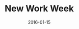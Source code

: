 ---
subheader: ''
description: "<p>\_</p><p></p><p><strong>THURSDAY, APRIL 14</strong></p> <p><strong>7:00pm</strong><br/>\n\
  Emma Pauly's <em>Through to Beyond</em>, directed by Ariella Kasmer-Jacobs</p><p><strong>9:00pm</strong><br/>\n\
  Matthew Schaffer's <em>The Communicants</em>, directed by Khoa Phan<br/>\nKayla\
  \ Mathisen's <em>Seeing and You</em>, directed by Lexi Turner<br/>\nEllen Wiese's\
  \ <em>Rites</em>, directed by Caroline Pepin-Woods</p><p><strong>FRIDAY, APRIL 15</strong></p>\
  \ <p><strong>7:00pm</strong><br/>\nM.C. Steffen's <em>Sermon on the Grass</em>,\
  \ directed by Isaiah Newman</p><p><strong>9:00pm</strong><br/>\nJackson Ruzzo's\
  \ <em>The Maerchent</em>, directed by MC Steffen</p><p><strong>SATURDAY, APRIL 16</strong></p><p><strong>7:00pm</strong><br/>\n\
  Dan Ackerman's <em>That Islamic State of Mind</em>, directed by Ty Easley</p><p><strong>9:00pm</strong><br/>\n\
  Laurie Beckoff's <em>GATSBY: The Musical</em>, directed by Corson Barnard</p> <p><strong>THURSDAY,\
  \ APRIL 21</strong></p><p><strong>7:00pm</strong><br/><em>Further </em>by Alex Morales<br/>\n\
  Julia Santha's <em>New Work</em></p><p><strong>9:00pm</strong><br/>\nHanna Kime's\
  \ <em>Behind the Curtain</em>, directed by Eleanor Clifford<br/>\nRuth Ellen Wellin's\
  \ <em>Untitled BA</em></p><p><strong>FRIDAY, APRIL 22</strong></p> <p><strong>7:00pm</strong><br/>\n\
  Grace McLeod's <em>Girls Drink for Free</em>, directed by Livia Reiner</p><p><strong>9:00pm</strong><br/>\n\
  Elisabeth Del Toro's <em>The Perfect Woman</em>, directed by Eleanor Clifford<br/>\n\
  Cynthia Campos Costanzo's <em>The Exodus Summarized</em></p><p><strong>SATURDAY,\
  \ APRIL 23</strong></p><p><strong>7:00pm</strong><br/>\nGwendolyn Wiegold's <em>Tower\
  \ of Horn</em><br/>\nSophie Kennedy's <em>Untitled BA</em></p><p><strong>9:00pm</strong><br/>\n\
  Joshua Sonny Harris's <em>5 Dead Detectives</em>, directed by Kathryn Vandervalk</p><p><strong>Third\
  \ Week</strong></p> <p>When Rebecca, a working mom, receives an unexpected but tempting\
  \ offer from a surprising source, she is forced to evaluate her priorities in life,\
  \ confront her past desires and present relationships and make a choice that could\
  \ change everything. Not just for her, but for an entire world. Here there be dragons.\
  \ Maybe.</p><p><strong>Emma Pauly</strong>\_(Writer)\_is a fourth year TAPS major\
  \ and Classics minor in the College. Previous acting credits include\_<em>Medea</em>\_\
  (Nurse),\_<em>Iron Bridal Feast\_</em>(Clytemnestra),\_<em>An Apology for the Course\
  \ and Outcome of Certain Events Delivered by Doctor John Faustus on This His Final\
  \ Evening</em>\_(Faustust), and this quarter's production of\_<em>The Bacchae</em>\_\
  (Dionysus).</p><p><strong>Ariella Kasmer-Jacobs</strong>\_(Director) is a student\
  \ in the College.</p><p>A man takes communion for the first time in many years.\
  \ He experiences the sacrament in all its joy, mysteries, and contradictions, leading\
  \ him to interrogate the meaning and theatricality of one of the central rituals\
  \ of the Christian faith.</p><p><strong>Matt Schaffer\_</strong>(Writer) is a fourth\
  \ year in the College concentrating in History and English Literature. His area\
  \ of focus is in the history and literature of colonial religion.</p><p><strong>Khoa\
  \ Phan\_</strong>(Director) is a first-year in the College, potentially majoring\
  \ in Fundamentals and Sociology. Previously directed \"Variations on the Death of\
  \ Trotsky\" at Stevenson School.</p> <p>Kayle Mathiesen's B.A. project.</p><p><strong>Kayla\
  \ Mathiesen</strong>\_(Writer) is a student in the College.</p><p><strong>Lexi Turner\_\
  </strong>(Director) is a student in the College.</p><p>A year after her brother\
  \ was accused of rape, Katie returns to his college campus to piece together what\
  \ happened. As the perspectives of others in the community unravel the story, Katie\
  \ faces the question of how to pass judgment on the stories we tell ourselves.</p>\
  \ <p><strong>Ellen Wiese</strong>\_(Writer) is a third-year in the College majoring\
  \ in English and Public Policy. Previous theater experience includes assistant stage\
  \ managing Miss Julie and By the Bog of Cats and designing for Theater[24].</p>\
  \ <p><strong>Caroline Pepin-Woods</strong>\_(Director) is a second-year in the College\
  \ majoring in international studies. Previous credits include Theater 24, New Work\
  \ Weeks, and design for Le Vorris &amp; Vox.</p><p><span></span></p>"
slug: new-work-week
title: New Work Week
layout: show-info
quarter: spring
year: 2016
season: 2015-2016 Shows
date: 2016-01-15

---